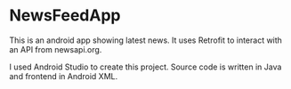# NewsFeedApp
This is an android app showing latest news. It uses Retrofit to interact with an API from newsapi.org.

I used Android Studio to create this project. Source code is written in Java and frontend in Android XML.
